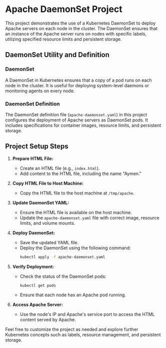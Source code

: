 # Apache DaemonSet Project

This project demonstrates the use of a Kubernetes DaemonSet to deploy Apache servers on each node in the cluster. The DaemonSet ensures that an instance of the Apache server runs on nodes with specific labels, utilizing specified resource limits and persistent storage.

## DaemonSet Utility and Definition

### DaemonSet
A DaemonSet in Kubernetes ensures that a copy of a pod runs on each node in the cluster. It is useful for deploying system-level daemons or monitoring agents on every node.

### DaemonSet Definition
The DaemonSet definition file (`apache-daemonset.yaml`) in this project configures the deployment of Apache servers as DaemonSet pods. It includes specifications for container images, resource limits, and persistent storage.

## Project Setup Steps

1. **Prepare HTML File:**
   - Create an HTML file (e.g., `index.html`).
   - Add content to the HTML file, including the name "Aymen."

2. **Copy HTML File to Host Machine:**
   - Copy the HTML file to the host machine at `/tmp/apache`.

3. **Update DaemonSet YAML:**
   - Ensure the HTML file is available on the host machine.
   - Update the `apache-daemonset.yaml` file with correct image, resource limits, and volume mounts.

4. **Deploy DaemonSet:**
   - Save the updated YAML file.
   - Deploy the DaemonSet using the following command:
     ```bash
     kubectl apply -f apache-daemonset.yaml
     ```

5. **Verify Deployment:**
   - Check the status of the DaemonSet pods:
     ```bash
     kubectl get pods
     ```
   - Ensure that each node has an Apache pod running.

6. **Access Apache Server:**
   - Use the node's IP and Apache's service port to access the HTML content served by Apache.

Feel free to customize the project as needed and explore further Kubernetes concepts such as labels, resource management, and persistent storage.
